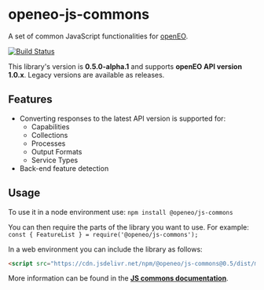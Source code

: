 # openeo-js-commons
A set of common JavaScript functionalities for [openEO](http://openeo.org).

[![Build Status](https://travis-ci.org/Open-EO/openeo-js-commons.svg?branch=master)](https://travis-ci.org/Open-EO/openeo-js-commons)

This library's version is **0.5.0-alpha.1** and supports **openEO API version 1.0.x**. Legacy versions are available as releases.

## Features
- Converting responses to the latest API version is supported for:
    - Capabilities
    - Collections
    - Processes
    - Output Formats
    - Service Types
- Back-end feature detection

## Usage

To use it in a node environment use: `npm install @openeo/js-commons`

You can then require the parts of the library you want to use. For example: `const { FeatureList } = require('@openeo/js-commons');`

In a web environment you can include the library as follows:

```html
<script src="https://cdn.jsdelivr.net/npm/@openeo/js-commons@0.5/dist/main.min.js"></script>
```

More information can be found in the [**JS commons documentation**](https://open-eo.github.io/openeo-js-commons/0.5.0-alpha.1/).